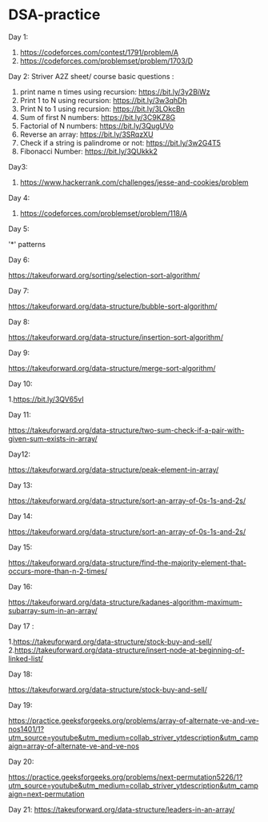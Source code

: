 # DSA-practice
Day 1: 
1. https://codeforces.com/contest/1791/problem/A
2. https://codeforces.com/problemset/problem/1703/D

Day 2:
Striver A2Z sheet/ course basic questions :
1. print name n times using recursion: https://bit.ly/3y2BiWz
2. Print 1 to N using recursion: https://bit.ly/3w3qhDh
3. Print N to 1 using recursion: https://bit.ly/3LOkcBn
4. Sum of first N numbers: https://bit.ly/3C9KZ8G
5. Factorial of N numbers: https://bit.ly/3QugUVo
6. Reverse an array: https://bit.ly/3SRqzXU
7. Check if a string is palindrome or not: https://bit.ly/3w2G4T5
8. Fibonacci Number: https://bit.ly/3QUkkk2

Day3:
1. https://www.hackerrank.com/challenges/jesse-and-cookies/problem

Day 4:
1. https://codeforces.com/problemset/problem/118/A

Day 5:

'*' patterns

Day 6:

https://takeuforward.org/sorting/selection-sort-algorithm/

Day 7:

https://takeuforward.org/data-structure/bubble-sort-algorithm/

Day 8:

https://takeuforward.org/data-structure/insertion-sort-algorithm/

Day 9:

https://takeuforward.org/data-structure/merge-sort-algorithm/

Day 10:

1.https://bit.ly/3QV65vI

Day 11:

https://takeuforward.org/data-structure/two-sum-check-if-a-pair-with-given-sum-exists-in-array/

Day12:

https://takeuforward.org/data-structure/peak-element-in-array/

Day 13:

https://takeuforward.org/data-structure/sort-an-array-of-0s-1s-and-2s/

Day 14:

https://takeuforward.org/data-structure/sort-an-array-of-0s-1s-and-2s/

Day 15:

https://takeuforward.org/data-structure/find-the-majority-element-that-occurs-more-than-n-2-times/

Day 16:

https://takeuforward.org/data-structure/kadanes-algorithm-maximum-subarray-sum-in-an-array/

Day 17 :

1.https://takeuforward.org/data-structure/stock-buy-and-sell/
2.https://takeuforward.org/data-structure/insert-node-at-beginning-of-linked-list/

Day 18:

https://takeuforward.org/data-structure/stock-buy-and-sell/

Day 19:

https://practice.geeksforgeeks.org/problems/array-of-alternate-ve-and-ve-nos1401/1?utm_source=youtube&utm_medium=collab_striver_ytdescription&utm_campaign=array-of-alternate-ve-and-ve-nos

Day 20:

https://practice.geeksforgeeks.org/problems/next-permutation5226/1?utm_source=youtube&utm_medium=collab_striver_ytdescription&utm_campaign=next-permutation


Day 21:
https://takeuforward.org/data-structure/leaders-in-an-array/
